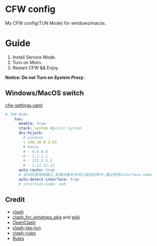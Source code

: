 <!--
 * @Author: Harahi zjc6650681@gmail.com
 * @Date: 2022-06-27 11:24:56
 * @LastEditors: Harahi zjc6650681@gmail.com
 * @LastEditTime: 2022-06-27 13:38:34
 * @FilePath: /Clash/README.md
 * @Description: 这是默认设置,请设置`customMade`, 打开koroFileHeader查看配置 进行设置: https://github.com/OBKoro1/koro1FileHeader/wiki/%E9%85%8D%E7%BD%AE
-->
# CFW config

My CFW config(TUN Mode) for windows/macos.

# Guide

1. Install Service Mode.
2. Turn on Mixin.
3. Restart CFW && Enjoy.

**Notice: Do not Turn on _System Proxy_.**

## Windows/MacOS switch

[cfw-settings.yaml](https://github.com/harahi/Config/blob/main/Clash/cfw-settings.yaml)
```yaml
# TUN Mode
    tun:
      enable: true
      stack: system #gvisor system 
      dns-hijack:
        # windows
        - 198.18.0.2:53
        # macos
        # - 8.8.8.8
        # - 1.1.1.1
        # - 223.5.5.5
        # - 1.12.12.12
      auto-route: true
      # 自动检查网络端口,如果设备有多网口或虚拟网卡,建议使用interface-name
      auto-detect-interface: true
      # interface-name: en0
```

## Credit

- [clash](https://github.com/Dreamacro/clash)
- [clash_for_windows_pkg](https://github.com/Fndroid/clash_for_windows_pkg) and [wiki](https://docs.cfw.lbyczf.com/)
- [OpenClash](https://github.com/vernesong/OpenClash/)
- [clash-tap-tun](https://github.com/kjfx/clash-tap-tun)
- [clash-rules](https://github.com/Loyalsoldier/clash-rules)
- [Rules](https://github.com/zzcabc/Rules)
